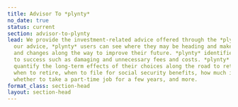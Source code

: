 ```yaml
---
title: Advisor To *plynty*
no_date: true
status: current
section: advisor-to-plynty
lead: We provide the investment-related advice offered through the *plynty* app.  Using
  our advice, *plynty* users can see where they may be heading and make decisions
  and changes along the way to improve their future. *plynty* identifies roadblocks
  to success such as damaging and unnecessary fees and costs. *plynty* helps users
  quantify the long-term effects of their choices along the road to retirement, including
  when to retire, when to file for social security benefits, how much income to expect,
  whether to take a part-time job for a few years, and more.
format_class: section-head
layout: section-head
---
```


